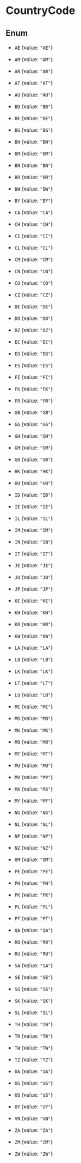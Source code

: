 

# CountryCode

## Enum


* `AE` (value: `"AE"`)

* `AM` (value: `"AM"`)

* `AR` (value: `"AR"`)

* `AT` (value: `"AT"`)

* `AU` (value: `"AU"`)

* `BD` (value: `"BD"`)

* `BE` (value: `"BE"`)

* `BG` (value: `"BG"`)

* `BH` (value: `"BH"`)

* `BM` (value: `"BM"`)

* `BN` (value: `"BN"`)

* `BR` (value: `"BR"`)

* `BW` (value: `"BW"`)

* `BY` (value: `"BY"`)

* `CA` (value: `"CA"`)

* `CH` (value: `"CH"`)

* `CI` (value: `"CI"`)

* `CL` (value: `"CL"`)

* `CM` (value: `"CM"`)

* `CN` (value: `"CN"`)

* `CO` (value: `"CO"`)

* `CZ` (value: `"CZ"`)

* `DE` (value: `"DE"`)

* `DO` (value: `"DO"`)

* `DZ` (value: `"DZ"`)

* `EC` (value: `"EC"`)

* `EG` (value: `"EG"`)

* `ES` (value: `"ES"`)

* `FI` (value: `"FI"`)

* `FK` (value: `"FK"`)

* `FR` (value: `"FR"`)

* `GB` (value: `"GB"`)

* `GG` (value: `"GG"`)

* `GH` (value: `"GH"`)

* `GM` (value: `"GM"`)

* `GR` (value: `"GR"`)

* `HK` (value: `"HK"`)

* `HU` (value: `"HU"`)

* `ID` (value: `"ID"`)

* `IE` (value: `"IE"`)

* `IL` (value: `"IL"`)

* `IM` (value: `"IM"`)

* `IN` (value: `"IN"`)

* `IT` (value: `"IT"`)

* `JE` (value: `"JE"`)

* `JO` (value: `"JO"`)

* `JP` (value: `"JP"`)

* `KE` (value: `"KE"`)

* `KH` (value: `"KH"`)

* `KR` (value: `"KR"`)

* `KW` (value: `"KW"`)

* `LA` (value: `"LA"`)

* `LB` (value: `"LB"`)

* `LK` (value: `"LK"`)

* `LT` (value: `"LT"`)

* `LU` (value: `"LU"`)

* `MC` (value: `"MC"`)

* `MD` (value: `"MD"`)

* `MK` (value: `"MK"`)

* `MO` (value: `"MO"`)

* `MT` (value: `"MT"`)

* `MU` (value: `"MU"`)

* `MV` (value: `"MV"`)

* `MX` (value: `"MX"`)

* `MY` (value: `"MY"`)

* `NG` (value: `"NG"`)

* `NL` (value: `"NL"`)

* `NP` (value: `"NP"`)

* `NZ` (value: `"NZ"`)

* `OM` (value: `"OM"`)

* `PE` (value: `"PE"`)

* `PH` (value: `"PH"`)

* `PK` (value: `"PK"`)

* `PL` (value: `"PL"`)

* `PT` (value: `"PT"`)

* `QA` (value: `"QA"`)

* `RO` (value: `"RO"`)

* `RU` (value: `"RU"`)

* `SA` (value: `"SA"`)

* `SE` (value: `"SE"`)

* `SG` (value: `"SG"`)

* `SK` (value: `"SK"`)

* `SL` (value: `"SL"`)

* `TH` (value: `"TH"`)

* `TR` (value: `"TR"`)

* `TW` (value: `"TW"`)

* `TZ` (value: `"TZ"`)

* `UA` (value: `"UA"`)

* `UG` (value: `"UG"`)

* `US` (value: `"US"`)

* `UY` (value: `"UY"`)

* `VN` (value: `"VN"`)

* `ZA` (value: `"ZA"`)

* `ZM` (value: `"ZM"`)

* `ZW` (value: `"ZW"`)



